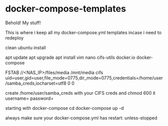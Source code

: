 # docker-compose-templates
Behold! My stuff!

This is where i keep all my docker-compose.yml templates incase i need to redeploy

clean ubuntu install

apt update
apt upgrade
apt install vim nano cifs-utils docker.io docker-compose

FSTAB
//<NAS_IP>/files/media /mnt/media cifs uid=user,gid=user,file_mode=0775,dir_mode=0775,credentials=/home/user/samba_creds,iocharset=utf8 0 0

create /home/user/samba_creds with your CIFS creds and chmod 600 it
username=<username>
password=<password>

starting with docker-compose
cd <folder>
docker-compose up -d

always make sure your docker-compose.yml has restart: unless-stopped
